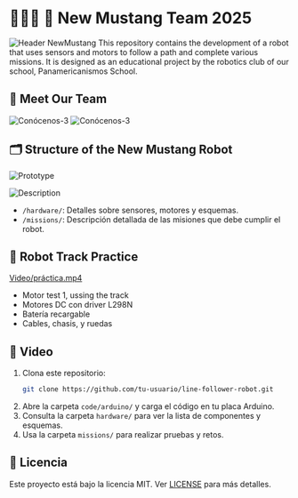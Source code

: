 # 🤖🇵🇦 🐎 New Mustang Team 2025
![Header NewMustang](https://github.com/user-attachments/assets/9bedd96d-4d90-4690-a853-c74f32e8ce53)
This repository contains the development of a robot that uses sensors and motors to follow a path and complete various missions. It is designed as an educational project by the robotics club of our school, Panamericanismos School.

## 🔧 Meet Our Team
![Conócenos-3](https://github.com/user-attachments/assets/5ca6b134-4f34-42db-a978-4df8300cfb99)
![Conócenos-3](https://github.com/user-attachments/assets/ef51204b-5023-4c63-8e46-2cc5b5c2838b)



## 🗂 Structure of the New Mustang Robot

![Prototype](https://github.com/user-attachments/assets/6cb657ea-4d41-4950-802b-88867fec96a3)

![Description](https://github.com/user-attachments/assets/f36fc052-006d-41dc-aaa5-b2d17daf594e)



- `/hardware/`: Detalles sobre sensores, motores y esquemas.
- `/missions/`: Descripción detallada de las misiones que debe cumplir el robot.

## 🧠 Robot Track Practice

[Video/práctica.mp4](https://youtube.com/shorts/UFMvW3aFJpc?feature=share)
- Motor test 1, ussing the track
- Motores DC con driver L298N
- Batería recargable
- Cables, chasis, y ruedas

## 🚀 Video

1. Clona este repositorio:
   ```bash
   git clone https://github.com/tu-usuario/line-follower-robot.git
   ```
2. Abre la carpeta `code/arduino/` y carga el código en tu placa Arduino.
3. Consulta la carpeta `hardware/` para ver la lista de componentes y esquemas.
4. Usa la carpeta `missions/` para realizar pruebas y retos.

## 📄 Licencia

Este proyecto está bajo la licencia MIT. Ver [LICENSE](LICENSE) para más detalles.
